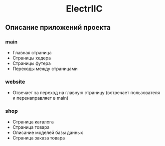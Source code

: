 <h1 align="center">ElectrIIC</h1>

## Описание приложений проекта  


### main  
- Главная страница  
- Страницы хедера  
- Страницы футера  
- Переходы между страницами  


### website  
- Отвечает за переход на главную страницу (встречает пользователя и перенаправляет в main)  


### shop  
- Страница каталога  
- Страница товара  
- Описание моделей базы данных  
- Страница заказа товара  
